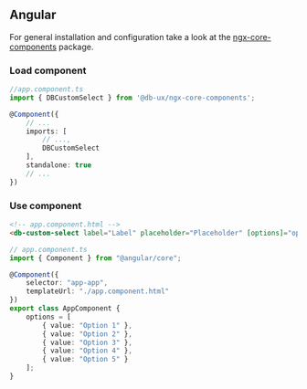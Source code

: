 ## Angular

For general installation and configuration take a look at the [ngx-core-components](https://www.npmjs.com/package/@db-ux/ngx-core-components) package.

### Load component

```ts app.component.ts
//app.component.ts
import { DBCustomSelect } from '@db-ux/ngx-core-components';

@Component({
	// ...
	imports: [
		// ...,
		DBCustomSelect
    ],
	standalone: true
	// ...
})
```

### Use component

```html app.component.html
<!-- app.component.html -->
<db-custom-select label="Label" placeholder="Placeholder" [options]="options" />
```

```ts app.component.ts
// app.component.ts
import { Component } from "@angular/core";

@Component({
	selector: "app-app",
	templateUrl: "./app.component.html"
})
export class AppComponent {
	options = [
		{ value: "Option 1" },
		{ value: "Option 2" },
		{ value: "Option 3" },
		{ value: "Option 4" },
		{ value: "Option 5" }
	];
}
```
